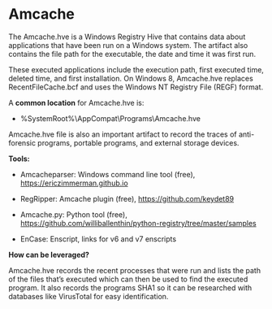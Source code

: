 # Amcache

The Amcache.hve is a Windows Registry Hive that contains data about applications that have been run on a Windows system. 
The artifact also contains the file path for the executable, the date and time it was first run.

These executed applications include the execution path, first executed time, deleted time, and first installation.
On Windows 8, Amcache.hve replaces RecentFileCache.bcf and uses the Windows NT Registry File (REGF) format.

A **common location** for Amcache.hve is:

- \%SystemRoot%\AppCompat\Programs\Amcache.hve


Amcache.hve file is also an important artifact to record the traces of anti-forensic programs, portable programs, and external storage devices.

**Tools:**

- Amcacheparser: Windows command line tool (free), https://ericzimmerman.github.io

- RegRipper: Amcache plugin (free), https://github.com/keydet89

- Amcache.py: Python tool (free), https://github.com/williballenthin/python-registry/tree/master/samples

- EnCase: Enscript, links for v6 and v7 enscripts 

**How can be leveraged?**

Amcache.hve records the recent processes that were run and lists the path of the files that’s executed which can then be used to find the executed program.
It also records the programs SHA1 so it can be researched with databases like VirusTotal for easy identification.
